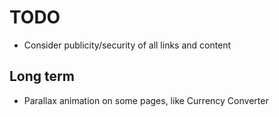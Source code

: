 # TODO

- Consider publicity/security of all links and content

## Long term
- Parallax animation on some pages, like Currency Converter